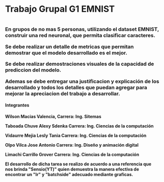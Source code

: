 <h1>Trabajo Grupal G1 EMNIST<h1>
  <h3>En grupos de no mas 5 personas, utilizando el dataset EMNIST, construir una red neuronal, que permita clasificar caracteres.

Se debe realizar un detalle de metricas que permitan demostrar que el modelo desarrollado es el mejor.

Se debe realizar demostraciones visuales de la capacidad de prediccion del modelo.

Ademas se debe entregar una justificacion y explicación de los desarrollado y todos los detalles que puedan agregar para mejorar la apreciacion del trabajo a desarrollar.</h3>
    
 <h4>Integrantes<h4>
      
Wilson Macias Valencia, Carrera: Ing. Sitemas

Taboada Chuve Alexy Sdenka Carrera: Ing. Ciencias de la computación

Vidaurre Mejia Lesly Tania Carrera: Ing. Ciencias de la computación

Olpo Vilca Jose Antonio Carrera: Ing. Diseño y animación digital

Limachi Carrillo Grover Carrera: Ing. Ciencias de la computación
   
   
El desarrollo de dicha tarea se realizo de acuerdo a una referencia que nos brinda "Sensio(YT)" quien demuestra la manera efectiva de encontrar un "lr" y "batchside" adecuado mediante graficas.
